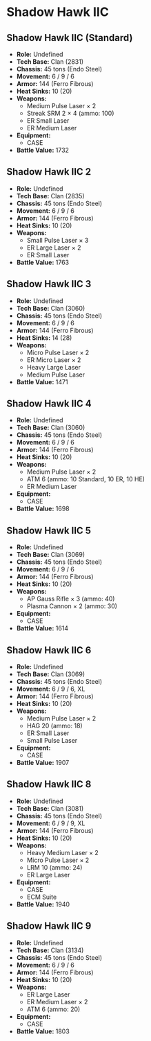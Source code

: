 # Shadow Hawk IIC
## Shadow Hawk IIC (Standard)
- **Role:** Undefined
- **Tech Base:** Clan (2831)
- **Chassis:** 45 tons (Endo Steel)
- **Movement:** 6 / 9 / 6
- **Armor:** 144 (Ferro Fibrous)
- **Heat Sinks:** 10 (20)
- **Weapons:**
  - Medium Pulse Laser × 2
  - Streak SRM 2 × 4 (ammo: 100)
  - ER Small Laser
  - ER Medium Laser
- **Equipment:**
  - CASE
- **Battle Value:** 1732

## Shadow Hawk IIC 2
- **Role:** Undefined
- **Tech Base:** Clan (2835)
- **Chassis:** 45 tons (Endo Steel)
- **Movement:** 6 / 9 / 6
- **Armor:** 144 (Ferro Fibrous)
- **Heat Sinks:** 10 (20)
- **Weapons:**
  - Small Pulse Laser × 3
  - ER Large Laser × 2
  - ER Small Laser
- **Battle Value:** 1763

## Shadow Hawk IIC 3
- **Role:** Undefined
- **Tech Base:** Clan (3060)
- **Chassis:** 45 tons (Endo Steel)
- **Movement:** 6 / 9 / 6
- **Armor:** 144 (Ferro Fibrous)
- **Heat Sinks:** 14 (28)
- **Weapons:**
  - Micro Pulse Laser × 2
  - ER Micro Laser × 2
  - Heavy Large Laser
  - Medium Pulse Laser
- **Battle Value:** 1471

## Shadow Hawk IIC 4
- **Role:** Undefined
- **Tech Base:** Clan (3060)
- **Chassis:** 45 tons (Endo Steel)
- **Movement:** 6 / 9 / 6
- **Armor:** 144 (Ferro Fibrous)
- **Heat Sinks:** 10 (20)
- **Weapons:**
  - Medium Pulse Laser × 2
  - ATM 6 (ammo: 10 Standard, 10 ER, 10 HE)
  - ER Medium Laser
- **Equipment:**
  - CASE
- **Battle Value:** 1698

## Shadow Hawk IIC 5
- **Role:** Undefined
- **Tech Base:** Clan (3069)
- **Chassis:** 45 tons (Endo Steel)
- **Movement:** 6 / 9 / 6
- **Armor:** 144 (Ferro Fibrous)
- **Heat Sinks:** 10 (20)
- **Weapons:**
  - AP Gauss Rifle × 3 (ammo: 40)
  - Plasma Cannon × 2 (ammo: 30)
- **Equipment:**
  - CASE
- **Battle Value:** 1614

## Shadow Hawk IIC 6
- **Role:** Undefined
- **Tech Base:** Clan (3069)
- **Chassis:** 45 tons (Endo Steel)
- **Movement:** 6 / 9 / 6, XL
- **Armor:** 144 (Ferro Fibrous)
- **Heat Sinks:** 10 (20)
- **Weapons:**
  - Medium Pulse Laser × 2
  - HAG 20 (ammo: 18)
  - ER Small Laser
  - Small Pulse Laser
- **Equipment:**
  - CASE
- **Battle Value:** 1907

## Shadow Hawk IIC 8
- **Role:** Undefined
- **Tech Base:** Clan (3081)
- **Chassis:** 45 tons (Endo Steel)
- **Movement:** 6 / 9 / 9, XL
- **Armor:** 144 (Ferro Fibrous)
- **Heat Sinks:** 10 (20)
- **Weapons:**
  - Heavy Medium Laser × 2
  - Micro Pulse Laser × 2
  - LRM 10 (ammo: 24)
  - ER Large Laser
- **Equipment:**
  - CASE
  - ECM Suite
- **Battle Value:** 1940

## Shadow Hawk IIC 9
- **Role:** Undefined
- **Tech Base:** Clan (3134)
- **Chassis:** 45 tons (Endo Steel)
- **Movement:** 6 / 9 / 6
- **Armor:** 144 (Ferro Fibrous)
- **Heat Sinks:** 10 (20)
- **Weapons:**
  - ER Large Laser
  - ER Medium Laser × 2
  - ATM 6 (ammo: 20)
- **Equipment:**
  - CASE
- **Battle Value:** 1803

